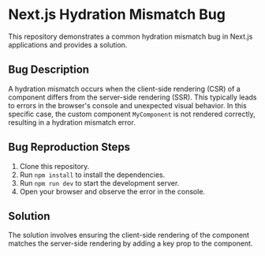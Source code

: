# Next.js Hydration Mismatch Bug
This repository demonstrates a common hydration mismatch bug in Next.js applications and provides a solution.

## Bug Description
A hydration mismatch occurs when the client-side rendering (CSR) of a component differs from the server-side rendering (SSR). This typically leads to errors in the browser's console and unexpected visual behavior. In this specific case, the custom component `MyComponent` is not rendered correctly, resulting in a hydration mismatch error. 

## Bug Reproduction Steps
1. Clone this repository.
2. Run `npm install` to install the dependencies.
3. Run `npm run dev` to start the development server.
4. Open your browser and observe the error in the console.

## Solution
The solution involves ensuring the client-side rendering of the component matches the server-side rendering by adding a key prop to the component.
